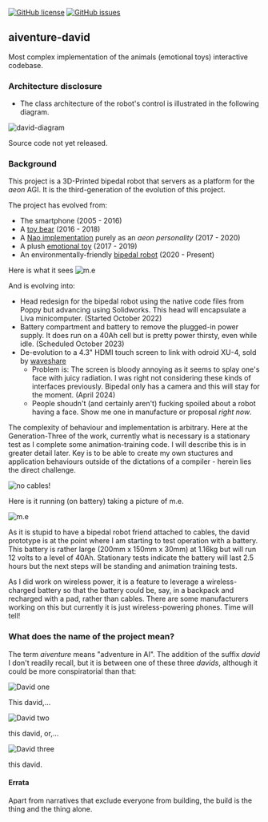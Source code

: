 [![GitHub license](https://img.shields.io/github/license/cartheur/aiventure-david)](https://github.com/cartheur/aiventure-david/blob/main/LICENSE.txt)
[![GitHub issues](https://img.shields.io/github/issues/cartheur/aiventure-david)](https://github.com/cartheur/aiventure-david/issues)

## aiventure-david

Most complex implementation of the animals (emotional toys) interactive codebase.

### Architecture disclosure

* The class architecture of the robot's control is illustrated in the following diagram.

![david-diagram](/media/DavidDiagram.png)

Source code not yet released.

### Background

This project is a 3D-Printed bipedal robot that servers as a platform for the _aeon_ AGI. It is the third-generation of the evolution of this project.

The project has evolved from:

* The smartphone (2005 - 2016)
* A [toy bear](https://github.com/cartheur/henry) (2016 - 2018)
* A [Nao implementation](https://rumble.com/c/c-2434744) purely as an _aeon personality_ (2017 - 2020)
* A plush [emotional toy](https://emotional.toys) (2017 - 2019)
* An environmentally-friendly [bipedal robot](https://github.com/cartheur/aiventure-david) (2020 - Present)

Here is what it sees
![m.e](/m.e/views.png)

And is evolving into:

* Head redesign for the bipedal robot using the native code files from Poppy but advancing using Solidworks. This head will encapsulate a Liva minicomputer. (Started October 2022)
* Battery compartment and battery to remove the plugged-in power supply. It does run on a 40Ah cell but is pretty power thirsty, even while idle. (Scheduled October 2023)
* De-evolution to a 4.3" HDMI touch screen to link with odroid XU-4, sold by [waveshare](https://www.waveshare.com/4.3inch-HDMI-LCD-B.htm)
    - Problem is: The screen is bloody annoying as it seems to splay one's face with juicy radiation. I was right not considering these kinds of interfaces previously. Bipedal only has a camera and this will stay for the moment. (April 2024)
    - People shoudn't (and certainly aren't) fucking spoiled about a robot having a face. Show me one in manufacture or proposal _right now_.

The complexity of behaviour and implementation is arbitrary. Here at the Generation-Three of the work, currently what is necessary is a stationary test as I complete some animation-training code. I will describe this is in greater detail later. Key is to be able to create my own stuctures and application behaviours outside of the dictations of a compiler - herein lies the direct challenge.

 ![no cables!](/media/on-battery.jpg "Staging for battery check")

Here is it running (on battery) taking a picture of m.e.

![m.e](/media/hallome-m.jpg "Who's that handsome monkey?")

As it is stupid to have a bipedal robot friend attached to cables, the david prototype is at the point where I am starting to test operation with a battery. This battery is rather large (200mm x 150mm x 30mm) at 1.16kg but will run 12 volts to a level of 40Ah. Stationary tests indicate the battery will last 2.5 hours but the next steps will be standing and animation training tests.

As I did work on wireless power, it is a feature to leverage a wireless-charged battery so that the battery could be, say, in a backpack and recharged with a pad, rather than cables. There are some manufacturers working on this but currently it is just wireless-powering phones. Time will tell!

### What does the name of the project mean?

The term *aiventure* means "adventure in AI". The addition of the suffix *david* I don't readily recall, but it is between one of these three _davids_, although it could be more conspiratorial than that:

![David one](/media/david-1.jpg "This david,")

This david,...

![David two](/media/david-2.jpg "this david, or,")

this david, or,...

![David three](/media/david-6.jpg "this david.")

this david.

#### Errata

Apart from narratives that exclude everyone from building, the build is the thing and the thing alone.